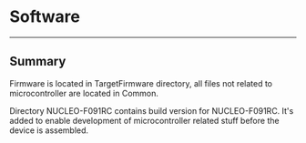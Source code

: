 # Software

---

## Summary

Firmware is located in TargetFirmware directory, all files not related to microcontroller are located in Common.

Directory NUCLEO-F091RC contains build version for NUCLEO-F091RC. It's added to enable development of microcontroller related stuff before the device is assembled.